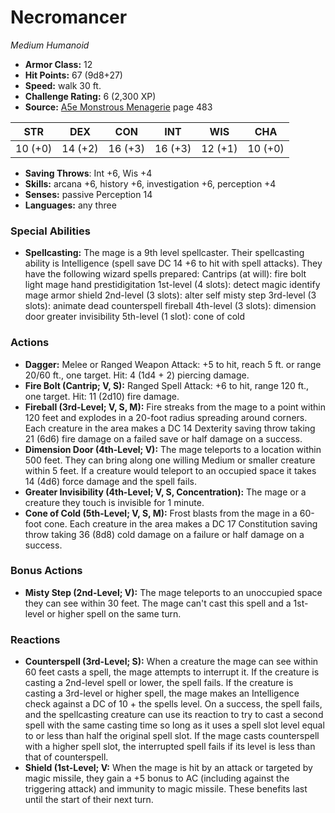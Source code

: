 # Necromancer

*Medium* *Humanoid*

- **Armor Class:** 12
- **Hit Points:** 67 (9d8+27)
- **Speed:** walk 30 ft.
- **Challenge Rating:** 6 (2,300 XP)
- **Source:** [A5e Monstrous Menagerie](https://enpublishingrpg.com/products/level-up-monstrous-menagerie-a5e) page 483

| STR | DEX | CON | INT | WIS | CHA |
| --- | --- | --- | --- | --- | --- |
| 10 (+0) | 14 (+2) | 16 (+3) | 16 (+3) | 12 (+1) | 10 (+0) |

- **Saving Throws**: Int +6, Wis +4
- **Skills:** arcana +6, history +6, investigation +6, perception +4
- **Senses:** passive Perception 14
- **Languages:** any three

### Special Abilities

- **Spellcasting:** The mage is a 9th level spellcaster. Their spellcasting ability is Intelligence (spell save DC 14
 +6 to hit with spell attacks). They have the following wizard spells prepared:
 Cantrips (at will): fire bolt
 light
 mage hand
 prestidigitation
 1st-level (4 slots): detect magic
 identify
 mage armor
 shield
 2nd-level (3 slots): alter self
 misty step
 3rd-level (3 slots): animate dead
 counterspell
 fireball
 4th-level (3 slots): dimension door
 greater invisibility
 5th-level (1 slot): cone of cold

### Actions

- **Dagger:** Melee or Ranged Weapon Attack: +5 to hit, reach 5 ft. or range 20/60 ft., one target. Hit: 4 (1d4 + 2) piercing damage.
- **Fire Bolt (Cantrip; V, S):** Ranged Spell Attack: +6 to hit, range 120 ft., one target. Hit: 11 (2d10) fire damage.
- **Fireball (3rd-Level; V, S, M):** Fire streaks from the mage to a point within 120 feet and explodes in a 20-foot radius  spreading around corners. Each creature in the area makes a DC 14 Dexterity saving throw  taking 21 (6d6) fire damage on a failed save or half damage on a success.
- **Dimension Door (4th-Level; V):** The mage teleports to a location within 500 feet. They can bring along one willing Medium or smaller creature within 5 feet. If a creature would teleport to an occupied space  it takes 14 (4d6) force damage  and the spell fails.
- **Greater Invisibility (4th-Level; V, S, Concentration):** The mage or a creature they touch is invisible for 1 minute.
- **Cone of Cold (5th-Level; V, S, M):** Frost blasts from the mage in a 60-foot cone. Each creature in the area makes a DC 17 Constitution saving throw  taking 36 (8d8) cold damage on a failure or half damage on a success.

### Bonus Actions

- **Misty Step (2nd-Level; V):** The mage teleports to an unoccupied space they can see within 30 feet. The mage can't cast this spell and a 1st-level or higher spell on the same turn.

### Reactions

- **Counterspell (3rd-Level; S):** When a creature the mage can see within 60 feet casts a spell, the mage attempts to interrupt it. If the creature is casting a 2nd-level spell or lower, the spell fails. If the creature is casting a 3rd-level or higher spell, the mage makes an Intelligence check against a DC of 10 + the spells level. On a success, the spell fails, and the spellcasting creature can use its reaction to try to cast a second spell with the same casting time so long as it uses a spell slot level equal to or less than half the original spell slot. If the mage casts counterspell with a higher spell slot, the interrupted spell fails if its level is less than that of counterspell.
- **Shield (1st-Level; V:** When the mage is hit by an attack or targeted by magic missile, they gain a +5 bonus to AC (including against the triggering attack) and immunity to magic missile. These benefits last until the start of their next turn.


